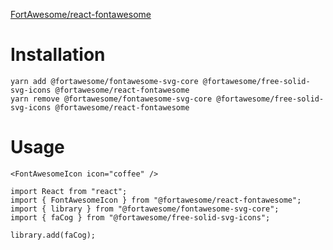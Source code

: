 [FortAwesome/react-fontawesome](https://github.com/FortAwesome/react-fontawesome#installation)

# Installation

```
yarn add @fortawesome/fontawesome-svg-core @fortawesome/free-solid-svg-icons @fortawesome/react-fontawesome
yarn remove @fortawesome/fontawesome-svg-core @fortawesome/free-solid-svg-icons @fortawesome/react-fontawesome
```

# Usage

```
<FontAwesomeIcon icon="coffee" />
```

```
import React from "react";
import { FontAwesomeIcon } from "@fortawesome/react-fontawesome";
import { library } from "@fortawesome/fontawesome-svg-core";
import { faCog } from "@fortawesome/free-solid-svg-icons";

library.add(faCog);
```
